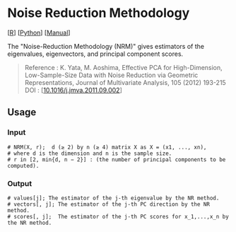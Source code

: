 # **Noise Reduction Methodology**
   [[R](NRM.r)] [[Python](NRM.py)] [[Manual](NRM.pdf)]
   
   The "Noise-Reduction Methodology (NRM)" gives estimators of the eigenvalues, eigenvectors, and principal component scores.
   
   >   Reference : K. Yata, M. Aoshima, Effective PCA for High-Dimension, Low-Sample-Size Data with Noise Reduction via Geometric Representations, Journal of Multivariate Analysis, 105 (2012) 193-215  
      DOI : [[10.1016/j.jmva.2011.09.002](https://www.sciencedirect.com/science/article/pii/S0047259X11001904)]

## Usage
### Input
```{r}
# NRM(X, r);  d (≥ 2) by n (≥ 4) matrix X as X = (x1, ..., xn),
# where d is the dimension and n is the sample size.
# r in [2, min{d, n − 2}] : (the number of principal components to be computed).
```

### Output
```{r} 
# values[j]; The estimator of the j-th eigenvalue by the NR method. 
# vectors[, j]; The estimator of the j-th PC direction by the NR method.
# scores[, j];  The estimator of the j-th PC scores for x_1,...,x_n by the NR method.
```
